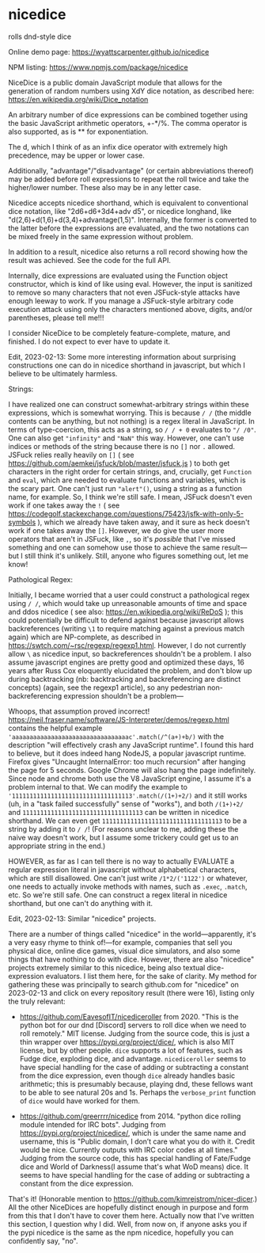# nicedice
rolls dnd-style dice

Online demo page: https://wyattscarpenter.github.io/nicedice

NPM listing: https://www.npmjs.com/package/nicedice

NiceDice is a public domain JavaScript module that allows for the generation of random numbers using XdY dice notation, as described here: https://en.wikipedia.org/wiki/Dice_notation

An arbitrary number of dice expressions can be combined together using the basic JavaScript arithmetic operators, +-*/%. The comma operator is also supported, as is ** for exponentiation.

The d, which I think of as an infix dice operator with extremely high precedence, may be upper or lower case.

Additionally, "advantage"/"disadvantage" (or certain abbreviations thereof) may be added before roll expressions to repeat the roll twice and take the higher/lower number. These also may be in any letter case.

Nicedice accepts nicedice shorthand, which is equivalent to conventional dice notation, like "2d6+d6+3d4+adv d5", or nicedice longhand, like "d(2,6)+d(1,6)+d(3,4)+advantage(1,5)". Internally, the former is converted to the latter before the expressions are evaluated, and the two notations can be mixed freely in the same expression without problem.

In addition to a result, nicedice also returns a roll record showing how the result was achieved. See the code for the full API.

Internally, dice expressions are evaluated using the Function object constructor, which is kind of like using eval. However, the input is sanitized to remove so many characters that not even JSFuck-style attacks have enough leeway to work. If you manage a JSFuck-style arbitrary code execution attack using only the characters mentioned above, digits, and/or parentheses, please tell me!!!

I consider NiceDice to be completely feature-complete, mature, and finished. I do not expect to ever have to update it.

Edit, 2023-02-13: Some more interesting information about surprising constructions one can do in nicedice shorthand in javascript, but which I believe to be ultimately harmless.

Strings:

I have realized one can construct somewhat-arbitrary strings within these expressions, which is somewhat worrying. This is because `/ /` (the middle contents can be anything, but not nothing) is a regex literal in JavaScript. In terms of type-coercion, this acts as a string, so `/ / + 0` evaluates to `"/ /0"`. One can also get `"infinity"` and `"NaN"` this way. However, one can't use indices or methods of the string because there is no `[]` nor `.` allowed. JSFuck relies really heavily on `[]` ( see https://github.com/aemkei/jsfuck/blob/master/jsfuck.js ) to both get characters in the right order for certain strings, and, crucially, get `Function` and `eval`, which are needed to evaluate functions and variables, which is the scary part. One can't just run `"alert"()`, using a string as a function name, for example. So, I think we're still safe. I mean, JSFuck doesn't even work if one takes away the `!` ( see https://codegolf.stackexchange.com/questions/75423/jsfk-with-only-5-symbols ), which we already have taken away, and it sure as heck doesn't work if one takes away the `[]`. However, we do give the user more operators that aren't in JSFuck, like `,`, so it's *possible* that I've missed something and one can somehow use those to achieve the same result—but I still think it's unlikely. Still, anyone who figures something out, let me know!

Pathological Regex:

Initially, I became worried that a user could construct a pathological regex using `/ /`, which would take up unreasonable amounts of time and space and ddos nicedice ( see also: https://en.wikipedia.org/wiki/ReDoS ); this could potentially be difficult to defend against because javascript allows backreferences (writing `\1` to require matching against a previous match again) which are NP-complete, as described in https://swtch.com/~rsc/regexp/regexp1.html. However, I do not currently allow `\` as nicedice input, so backreferences shouldn't be a problem. I also assume javascript engines are pretty good and optimized these days, 16 years after Russ Cox eloquently elucidated the problem, and don't blow up during backtracking (nb: backtracking and backreferencing are distinct concepts) (again, see the regexp1 article), so any pedestrian non-backreferencing expression shouldn't be a problem—

Whoops, that assumption proved incorrect! https://neil.fraser.name/software/JS-Interpreter/demos/regexp.html contains the helpful example `'aaaaaaaaaaaaaaaaaaaaaaaaaaaaaaaaac'.match(/^(a+)+b/)` with the description "will effectively crash any JavaScript runtime". I found this hard to believe, but it does indeed hang NodeJS, a popular javascript runtime. Firefox gives "Uncaught InternalError: too much recursion" after hanging the page for 5 seconds. Google Chrome will also hang the page indefinitely. Since node and chrome both use the V8 JavaScript engine, I assume it's a problem internal to that. We can modify the example to `'1111111111111111111111111111111113'.match(/(1+)+2/)` and it still works (uh, in a "task failed successfully" sense of "works"), and both `/(1+)+2/` and `1111111111111111111111111111111113` can be written in nicedice shorthand. We can even get `1111111111111111111111111111111113` to be a string by adding it to `/ /`! (For reasons unclear to me, adding these the naive way doesn't work, but I assume some trickery could get us to an appropriate string in the end.)

HOWEVER, as far as I can tell there is no way to actually EVALUATE a regular expression literal in javascript without alphabetical characters, which are still disallowed. One can't just write `/1*2/('1122')` or whatever, one needs to actually invoke methods with names, such as `.exec`, `.match`, etc. So we're still safe. One can construct a regex literal in nicedice shorthand, but one can't do anything with it.

Edit, 2023-02-13: Similar "nicedice" projects.

There are a number of things called "nicedice" in the world—apparently, it's a very easy rhyme to think of!—for example, companies that sell you physical dice, online dice games, visual dice simulators, and also some things that have nothing to do with dice. However, there are also "nicedice" projects extremely similar to this nicedice, being also textual dice-expression evaluators. I list them here, for the sake of clarity. My method for gathering these was principally to search github.com for "nicedice" on 2023-02-13 and click on every repository result (there were 16), listing only the truly relevant:

* https://github.com/EavesofIT/nicediceroller from 2020. "This is the python bot for our dnd [Discord] servers to roll dice when we need to roll remotely."  MIT license. Judging from the source code, this is just a thin wrapper over https://pypi.org/project/dice/, which is also MIT license, but by other people. `dice` supports a lot of features, such as Fudge dice, exploding dice, and advantage. `nicediceroller` seems to have special handling for the case of adding or subtracting a constant from the dice expression, even though `dice` already handles basic arithmetic; this is presumably because, playing dnd, these fellows want to be able to see natural 20s and 1s. Perhaps the `verbose_print` function of `dice` would have worked for them.

* https://github.com/greerrrr/nicedice from 2014. "python dice rolling module intended for IRC bots". Judging from https://pypi.org/project/nicedice/, which is under the same name and username, this is "Public domain, I don’t care what you do with it. Credit would be nice. Currently outputs with IRC color codes at all times." Judging from the source code, this has special handling of Fate/Fudge dice and World of Darkness(I assume that's what WoD means) dice. It seems to have special handling for the case of adding or subtracting a constant from the dice expression.

That's it! (Honorable mention to https://github.com/kimrejstrom/nicer-dicer.) All the other NiceDices are hopefully distinct enough in purpose and form from this that I don't have to cover them here. Actually now that I've written this section, I question why I did. Well, from now on, if anyone asks you if the pypi nicedice is the same as the npm nicedice, hopefully you can confidently say, "no".
